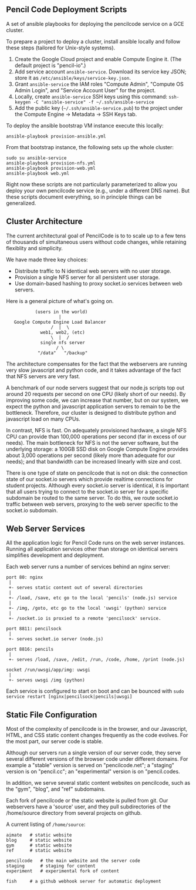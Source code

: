 Pencil Code Deployment Scripts
------------------------------

A set of ansible playbooks for deploying the pencilcode service on a GCE cluster.

To prepare a project to deploy a cluster, install ansible locally and follow these steps (tailored for Unix-style systems).

1. Create the Google Cloud project and enable Compute Engine it. (The default project is "pencil-io".)
2. Add service account ```ansible-service```. Download its service key JSON; store it as ```/etc/ansible/keys/service-key.json```.
3. Grant ```ansible-service``` the IAM roles "Compute Admin", "Compute OS Admin Login", and "Service Account User" for the project.
4. Locally, create ```ansible-service``` SSH keys using this command: ```ssh-keygen -C "ansible-service" -f ~/.ssh/ansible-service```
5. Add the public key (```~/.ssh/ansible-service.pub```) to the project under the Compute Engine -> Metadata -> SSH Keys tab.

To deploy the ansible bootstrap VM instance execute this locally:
```
ansible-playbook provision-ansible.yml
```

From that bootstrap instance, the following sets up the whole cluster:

```
sudo su ansible-service
ansible-playbook provision-nfs.yml
ansible-playbook provision-web.yml
ansible-playbook web.yml
```

Right now these scripts are not particularly parameterized to
allow you deploy your own pencilcode service (e.g., under a
different DNS name).  But these scripts document everything, so
in principle things can be generalized.


Cluster Architecture
--------------------

The current architectural goal of PencilCode is to to scale up to
a few tens of thousands of simultaneous users without code changes,
while retaining flexiblity and simplicity.

We have made three key choices:

 * Distribute traffic to N identical web servers with no user storage.
 * Provision a single NFS server for all persistent user storage.
 * Use domain-based hashing to proxy socket.io services between web servers.

Here is a general picture of what's going on.

```
           (users in the world)
                    |
   Google Compute Engine Load Balancer
                 /  |  \
             web1, web2, (etc)
                 \  |  /
             single nfs server
                   / \
            "/data"   "/backup"
```

The architecture compensates for the fact that the webservers
are running very slow javascript and python code, and it takes
advantage of the fact that NFS servers are very fast.

A benchmark of our node servers suggest that our node.js scripts
top out around 20 requests per second on one CPU (likely short
of our needs).  By improving some code, we can increase that number,
but on our system, we expect the python and javascript application
servers to remain to be the bottleneck.  Therefore, our cluster
is designed to distribute python and javascript load on many CPUs.

In contrast, NFS is fast.  On adequately provisioned hardware,
a single NFS CPU can provide than 100,000 operations per second
(far in excess of our needs).  The main bottleneck for NFS is not
the server software, but the underlying storage: a 100GB SSD disk on
Google Compute Engine provides about 3,000 operations per second
(likely more than adequate for our needs); and that bandwidth
can be increased linearly with size and cost.

There is one type of state on pencilcode that is not on disk:
the connection state of our socket.io servers which provide
realtime connections for student projects. Although every socket.io
server is identical, it is important that all users trying to
connect to the socket.io server for a specific subdomain be
routed to the same server.  To do this, we route socket.io
traffic between web servers, proxying to the web server
specific to the socket.io subdomain.


Web Server Services
-------------------

All the application logic for Pencil Code runs on the web
server instances.  Running all application services other than
storage on identical servers simplifies development and
deployment.

Each web server runs a number of services behind an nginx
server:

```
port 80: nginx
 |
 +- serves static content out of several directories
 |
 +- /load, /save, etc go to the local 'pencils' (node.js) service
 |
 +- /img, /goto, etc go to the local 'uwsgi' (python) service
 |
 +- /socket.io is proxied to a remote 'pencilsock' service.

port 8811: pencilsock
 |
 +- serves socket.io server (node.js)

port 8816: pencils
 |
 +- serves /load, /save, /edit, /run, /code, /home, /print (node.js)

socket /run/uwsgi/app/img: uwsgi
 |
 +- serves uwsgi /img (python)
```

Each service is configured to start on boot and can be bounced with
`sudo service restart [nginx|pencilsock|pencils|uwsgi]`


Static File Configuration
-------------------------

Most of the complexity of pencilcode is in the browser, and our
Javascript, HTML, and CSS static content changes frequently as
the code evolves.  For the most part, our server code is stable.

Although our servers run a single version of our server code,
they serve several different versions of the browser code under
different domains.  For example a "stable" version is served
on "pencilcode.net"; a "staging" version is on "pencil.cc";
an "experimental" version is on "pencil.codes.

In addition, we serve several static content websites on pencilcode,
such as the "gym", "blog", and "ref" subdomains.

Each fork of pencilcode or the static website is pulled from git.
Our webservers have a 'source' user, and they pull
subdirectories of the /home/source directory from several
projects on github.

A current listing of `/home/source`:

```
aimate   # static website
blog     # static website
gym      # static website
ref      # static website

pencilcode   # the main website and the server code
staging      # staging for content
experiment   # experimental fork of content

fish     # a github webhook server for automatic deployment
```
